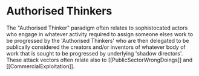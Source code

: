 # Authorised Thinkers

The "Authorised Thinker" paradigm often relates to sophistocated actors who engage in whatever activity required to assign someone elses work to be progressed by the 'Authorised Thinkers' who are then delegated to be publically considered the creators and/or inventors of whatever body of work that is sought to be progressed by underlying 'shadow directors'.   These attack vectors often relate also to [[PublicSectorWrongDoings]] and [[CommercialExploitation]].
